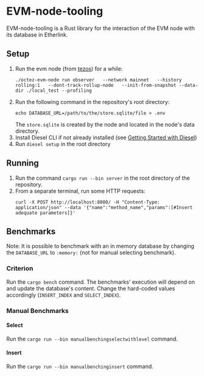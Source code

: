 # EVM-node-tooling

EVM-node-tooling is a Rust library for the interaction of the EVM node with its database in Etherlink.


## Setup

1. Run the evm node (from [tezos](https://gitlab.com/tezos/tezos)) for a while:
   ```
   ./octez-evm-node run observer   --network mainnet   --history rolling:1   --dont-track-rollup-node   --init-from-snapshot --data-dir ./local_test --profiling
   ```  
2. Run the following command in the repository's root directory:
   ```
   echo DATABASE_URL=/path/to/the/store.sqlite/file > .env
   ```
   The `store.sqlite` is created by the node and located in the node's data directory.  
3. Install Diesel CLI if not already installed (see [Getting Started with Diesel](https://diesel.rs/guides/getting-started))
4. Run `diesel setup` in the root directory

## Running

1. Run the command `cargo run --bin server` in the root directory of the repository.  
2. From a separate terminal, run some HTTP requests:
   ```
   curl -X POST http://localhost:8080/ -H "Content-Type: application/json" --data '{"name":"method_name","params":[#Insert adequate parameters]}'
   ```

## Benchmarks

Note: It is possible to benchmark with an in memory database by changing the `DATABASE_URL` to `:memory:` (not for manual selecting benchmark).

### Criterion 

Run the `cargo bench` command. The benchmarks' execution will depend on and update the database's content. Change the hard-coded values accordingly (`INSERT_INDEX` and `SELECT_INDEX`). 

### Manual Benchmarks

#### Select

Run the `cargo run --bin manualbenchingselectwithlevel` command.

#### Insert

Run the `cargo run --bin manualbenchinginsert` command.